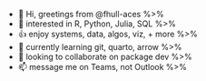 - 👋 Hi, greetings from @fhull-aces %>%
- 👀 interested in R, Python, Julia, SQL %>%
- :+1: enjoy systems, data, algos, viz, + more %>% 
- 🌱 currently learning git, quarto, arrow %>%  
- 💞️ looking to collaborate on package dev %>% 
- 📫 message me on Teams, not Outlook %>% 

<!---
fhull-aces/fhull-aces is a ✨ special ✨ repository because its `README.md` (this file) appears on your GitHub profile.
You can click the Preview link to take a look at your changes.
--->
